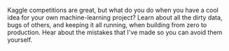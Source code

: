 Kaggle competitions are great, but what do you do when you have a cool idea for your own machine-learning project? Learn about all the dirty data, bugs of others, and keeping it all running, when building from zero to production. Hear about the mistakes that I've made so you can avoid them yourself.